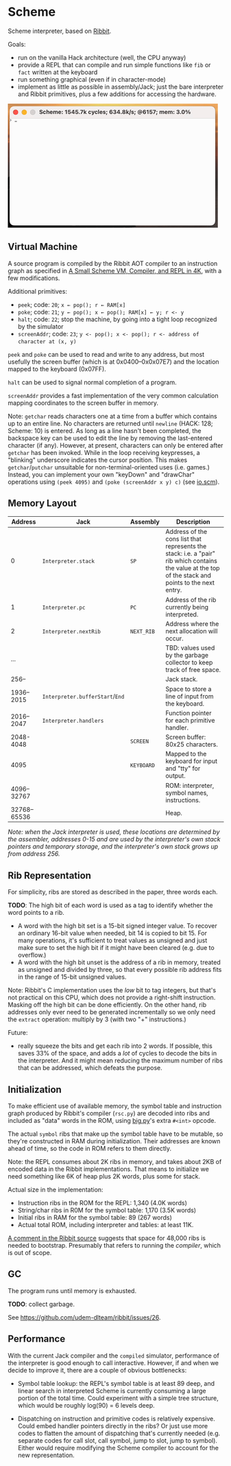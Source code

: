 # Scheme

Scheme interpreter, based on [Ribbit](https://github.com/udem-dlteam/ribbit/).

Goals:
- run on the vanilla Hack architecture (well, the CPU anyway)
- provide a REPL that can compile and run simple functions like `fib` or `fact` written at the
  keyboard
- run something graphical (even if in character-mode)
- implement as little as possible in assembly/Jack; just the bare interpreter and Ribbit primitives,
  plus a few additions for accessing the hardware.

![evaluating (+ 1 2)](capture.gif)


## Virtual Machine

A source program is compiled by the Ribbit AOT compiler to an instruction graph as specified in
[A Small Scheme VM, Compiler, and REPL in 4K](http://www.iro.umontreal.ca/~feeley/papers/YvonFeeleyVMIL21.pdf),
with a few modifications.

Additional primitives:
- `peek`; code: `20`; `x ← pop(); r ← RAM[x]`
- `poke`; code: `21`; `y ← pop(); x ← pop(); RAM[x] ← y; r <- y`
- `halt`; code: `22`; stop the machine, by going into a tight loop recognized by the simulator
- `screenAddr`; code: `23`; `y <- pop(); x <- pop(); r <- address of character at (x, y)`

`peek` and `poke` can be used to read and write to any address, but most usefully the screen buffer
(which is at 0x0400–0x0x07E7) and the location mapped to the keyboard (0x07FF).

`halt` can be used to signal normal completion of a program.

`screenAddr` provides a fast implementation of the very common calculation mapping coordinates
to the screen buffer in memory.

Note: `getchar` reads characters one at a time from a buffer which contains up to an entire line.
No characters are returned until `newline` (HACK: 128; Scheme: 10) is entered. As long as a line
hasn't been completed, the backspace key can be used to edit the line by removing the last-entered
character (if any).
However, at present, characters can only be entered after `getchar` has been invoked. While in the
loop receiving keypresses, a "blinking" underscore indicates the cursor position.
This makes `getchar`/`putchar` unsuitable for non-terminal-oriented uses (i.e. games.) Instead, you
can implement your own "keyDown" and "drawChar" operations using `(peek 4095)` and
`(poke (screenAddr x y) c)` (see [io.scm](io.scm)).


## Memory Layout

| Address | Jack                            | Assembly | Description |
|---------|----------------------------------|----------|-------------|
| 0       | `Interpreter.stack`       | `SP`       | Address of the cons list that represents the stack: i.e. a "pair" rib which contains the value at the top of the stack and points to the next entry.                   |
| 1       | `Interpreter.pc`          | `PC`       | Address of the rib currently being interpreted.   |
| 2       | `Interpreter.nextRib`     | `NEXT_RIB` | Address where the next allocation will occur.     |
| ...     |                                  |          | TBD: values used by the garbage collector to keep track of free space. |
| 256–    |                                  |          | Jack stack.                                       |
| 1936–2015 | `Interpreter.bufferStart`/`End` |  | Space to store a line of input from the keyboard. |
| 2016–2047 | `Interpreter.handlers`  |          | Function pointer for each primitive handler.      |
| 2048-4048 |                                | `SCREEN` | Screen buffer: 80x25 characters.                  |
| 4095      |                                | `KEYBOARD` | Mapped to the keyboard for input and "tty" for output. |
| 4096–32767 |                               |          | ROM: interpreter, symbol names, instructions.     |
| 32768–65536 |                              |          | Heap.                                             |

*Note: when the Jack interpreter is used, these locations are determined by the assembler,
addresses 0-15 and are used by the interpreter's own stack pointers and temporary storage, and the
interpreter's own stack grows up from address 256.*


## Rib Representation

For simplicity, ribs are stored as described in the paper, three words each.

**TODO**: The high bit of each word is used as a tag to identify whether the word points to a rib.
- A word with the high bit set is a 15-bit signed integer value. To recover an ordinary 16-bit value when
    needed, bit 14 is copied to bit 15. For many operations, it's sufficient to treat values as unsigned
    and just make sure to set the high bit if it might have been cleared (e.g. due to overflow.)
- A word with the high bit unset is the address of a rib in memory, treated as unsigned and
    divided by three, so that every possible rib address fits in the range of 15-bit unsigned values.

Note: Ribbit's C implementation uses the *low* bit to tag integers, but that's not practical on this
CPU, which does not provide a right-shift instruction. Masking off the high bit can be done efficiently.
On the other hand, rib addresses only ever need to be generated incrementally so we only need the
`extract` operation: multiply by 3 (with two "+" instructions.)

Future:
- really squeeze the bits and get each rib into 2 words. If possible, this saves 33% of the space,
    and adds a *lot* of cycles to decode the bits in the interpreter. And it might mean reducing
    the maximum number of ribs that can be addressed, which defeats the purpose.


## Initialization

To make efficient use of available memory, the symbol table and instruction graph produced by
Ribbit's compiler (`rsc.py`) are decoded into ribs and included as "data" words in the ROM, using
[big.py](../big.py)'s extra `#<int>` opcode.

The actual `symbol` ribs that make up the symbol table have to be mutable, so they're constructed
in RAM during initialization. Their addresses are known ahead of time, so the code in ROM refers to
them directly.

Note: the REPL consumes about 2K ribs in memory, and takes about 2KB of encoded data in the Ribbit
implementations. That means to initialize we need something like 6K of heap plus 2K words, plus
some for stack.

Actual size in the implementation:
- Instruction ribs in the ROM for the REPL: 1,340 (4.0K words)
- String/char ribs in R0M for the symbol table: 1,170 (3.5K words)
- Initial ribs in RAM for the symbol table: 89 (267 words)
- Actual total ROM, including interpreter and tables: at least 11K.


[A comment in the Ribbit source](https://github.com/udem-dlteam/ribbit/blob/dev/src/host/c/rvm.c#L207)
suggests that space for 48,000 ribs is needed to bootstrap. Presumably that refers to running the
*compiler*, which is out of scope.


## GC

The program runs until memory is exhausted.

**TODO**: collect garbage.

See https://github.com/udem-dlteam/ribbit/issues/26.


## Performance

With the current Jack compiler and the `compiled` simulator, performance of the interpreter is good
enough to call interactive. However, if and when we decide to improve it, there are a couple of
obvious bottlenecks:

- Symbol table lookup: the REPL's symbol table is at least 89 deep, and linear search in interpreted
  Scheme is currently consuming a large portion of the total time. Could experiment with a simple tree
  structure, which would be roughly log(90) = 6 levels deep.

- Dispatching on instruction and primitive codes is relatively expensive. Could embed handler pointers
  directly in the ribs? Or just use more codes to flatten the amount of dispatching that's currently
  needed (e.g. separate codes for call slot, call symbol, jump to slot, jump to symbol). Either would
  require modifying the Scheme compiler to account for the new representation.
